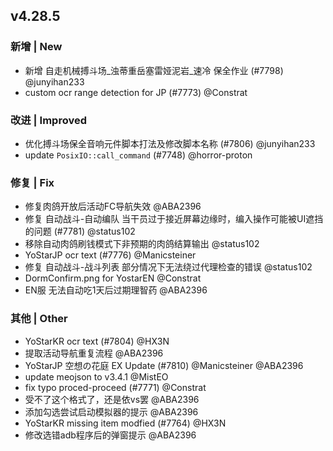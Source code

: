 ## v4.28.5

### 新增 | New

- 新增 自走机械搏斗场_浊蒂重岳塞雷娅泥岩_速冷 保全作业 (#7798) @junyihan233
- custom ocr range detection for JP (#7773) @Constrat

### 改进 | Improved

- 优化搏斗场保全音响元件脚本打法及修改脚本名称 (#7806) @junyihan233
- update `PosixIO::call_command` (#7748) @horror-proton

### 修复 | Fix

- 修复肉鸽开放后活动FC导航失效 @ABA2396
- 修复 自动战斗-自动编队 当干员过于接近屏幕边缘时，编入操作可能被UI遮挡的问题 (#7781) @status102
- 移除自动肉鸽刷钱模式下非预期的肉鸽结算输出 @status102
- YoStarJP ocr text (#7776) @Manicsteiner
- 修复 自动战斗-战斗列表 部分情况下无法绕过代理检查的错误 @status102
- DormConfirm.png for YostarEN @Constrat
- EN服 无法自动吃1天后过期理智药 @ABA2396

### 其他 | Other

- YoStarKR ocr text (#7804) @HX3N
- 提取活动导航重复流程 @ABA2396
- YoStarJP 空想の花庭 EX Update (#7810) @Manicsteiner @ABA2396
- update meojson to v3.4.1 @MistEO
- fix typo proced-proceed (#7771) @Constrat
- 受不了这个格式了，还是依vs罢 @ABA2396
- 添加勾选尝试启动模拟器的提示 @ABA2396
- YoStarKR missing item modfied (#7764) @HX3N
- 修改选错adb程序后的弹窗提示 @ABA2396
